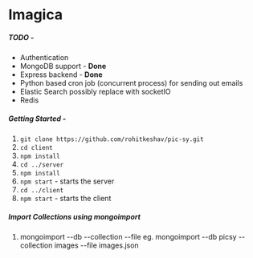 # Imagica

##### TODO - 
- Authentication
- MongoDB support - **Done**
- Express backend - **Done**
- Python based cron job (concurrent process) for sending out emails
- Elastic Search possibly replace with socketIO
- Redis

##### Getting Started -
1. ``` git clone https://github.com/rohitkeshav/pic-sy.git ```
2. ``` cd client ```
3. ``` npm install ```
4. ``` cd ../server ```
5. ``` npm install ```
6. ``` npm start ``` - starts the server
7. ``` cd ../client ```
8. ``` npm start ``` - starts the client

##### Import Collections using mongoimport

1. mongoimport --db <DBname> --collection <CollectionName> --file <JSONFilePath>
    eg. mongoimport --db picsy --collection images --file images.json
